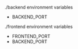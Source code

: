 ./backend environment variables
- BACKEND_PORT

./frontend environment variables
- FRONTEND_PORT
- BACKEND_PORT
